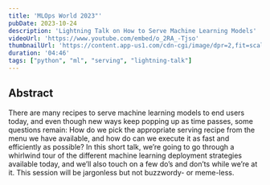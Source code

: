```yaml
---
title: 'MLOps World 2023"'
pubDate: 2023-10-24
description: 'Lightning Talk on How to Serve Machine Learning Models'
videoUrl: 'https://www.youtube.com/embed/o_2RA_-Tjso'
thumbnailUrl: 'https://content.app-us1.com/cdn-cgi/image/dpr=2,fit=scale-down,format=auto,onerror=redirect,width=650/bZjbL/2023/08/30/5ba7290f-89ee-400a-af3f-3bfea6f477f5.png'
duration: '04:46'
tags: ["python", "ml", "serving", "lightning-talk"]
---
```


## Abstract

There are many recipes to serve machine learning models to end users today, and even 
though new ways keep popping up as time passes, some questions remain: How do we pick 
the appropriate serving recipe from the menu we have available, and how do can we execute 
it as fast and efficiently as possible? In this short talk, we’re going to go through a 
whirlwind tour of the different machine learning deployment strategies available today, 
and we’ll also touch on a few do’s and don’ts while we’re at it. This session will be 
jargonless but not buzzwordy- or meme-less.